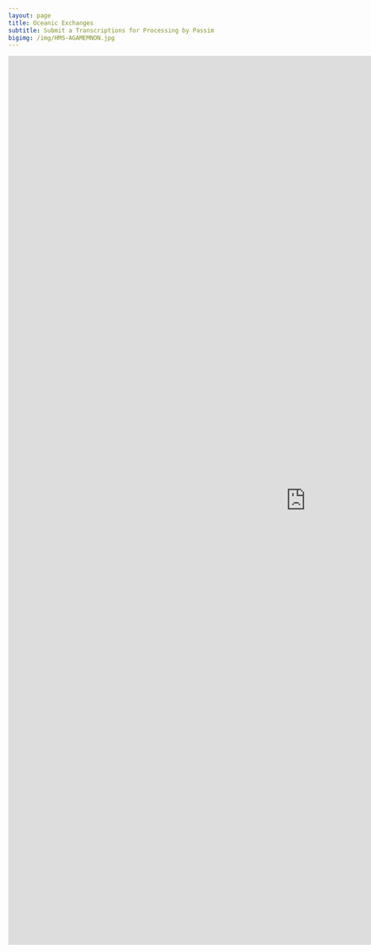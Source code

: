 ```yaml
---
layout: page
title: Oceanic Exchanges
subtitle: Submit a Transcriptions for Processing by Passim
bigimg: /img/HMS-AGAMEMNON.jpg
---
```


<iframe src="https://docs.google.com/forms/d/e/1FAIpQLSdWWjwTkAiXUVqOd-PSLLBB-G7MxFHA10GJ9YqziRR293YPNQ/viewform?embedded=true" width="1200" height="1793" frameborder="0" marginheight="0" marginwidth="0">Loading...</iframe>
